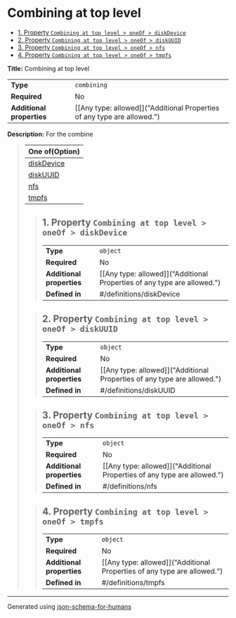 # Combining at top level

- [1. Property `Combining at top level > oneOf > diskDevice`](#oneOf_i0)
- [2. Property `Combining at top level > oneOf > diskUUID`](#oneOf_i1)
- [3. Property `Combining at top level > oneOf > nfs`](#oneOf_i2)
- [4. Property `Combining at top level > oneOf > tmpfs`](#oneOf_i3)

**Title:** Combining at top level

|                           |                                                                         |
| ------------------------- | ----------------------------------------------------------------------- |
| **Type**                  | `combining`                                                             |
| **Required**              | No                                                                      |
| **Additional properties** | [[Any type: allowed]]("Additional Properties of any type are allowed.") |

**Description:** For the combine

<blockquote>

| One of(Option)          |
| ----------------------- |
| [diskDevice](#oneOf_i0) |
| [diskUUID](#oneOf_i1)   |
| [nfs](#oneOf_i2)        |
| [tmpfs](#oneOf_i3)      |

<blockquote>

## <a name="oneOf_i0"></a>1. Property `Combining at top level > oneOf > diskDevice`

|                           |                                                                         |
| ------------------------- | ----------------------------------------------------------------------- |
| **Type**                  | `object`                                                                |
| **Required**              | No                                                                      |
| **Additional properties** | [[Any type: allowed]]("Additional Properties of any type are allowed.") |
| **Defined in**            | #/definitions/diskDevice                                                |

</blockquote>
<blockquote>

## <a name="oneOf_i1"></a>2. Property `Combining at top level > oneOf > diskUUID`

|                           |                                                                         |
| ------------------------- | ----------------------------------------------------------------------- |
| **Type**                  | `object`                                                                |
| **Required**              | No                                                                      |
| **Additional properties** | [[Any type: allowed]]("Additional Properties of any type are allowed.") |
| **Defined in**            | #/definitions/diskUUID                                                  |

</blockquote>
<blockquote>

## <a name="oneOf_i2"></a>3. Property `Combining at top level > oneOf > nfs`

|                           |                                                                         |
| ------------------------- | ----------------------------------------------------------------------- |
| **Type**                  | `object`                                                                |
| **Required**              | No                                                                      |
| **Additional properties** | [[Any type: allowed]]("Additional Properties of any type are allowed.") |
| **Defined in**            | #/definitions/nfs                                                       |

</blockquote>
<blockquote>

## <a name="oneOf_i3"></a>4. Property `Combining at top level > oneOf > tmpfs`

|                           |                                                                         |
| ------------------------- | ----------------------------------------------------------------------- |
| **Type**                  | `object`                                                                |
| **Required**              | No                                                                      |
| **Additional properties** | [[Any type: allowed]]("Additional Properties of any type are allowed.") |
| **Defined in**            | #/definitions/tmpfs                                                     |

</blockquote>

</blockquote>

----------------------------------------------------------------------------------------------------------------------------
Generated using [json-schema-for-humans](https://github.com/coveooss/json-schema-for-humans)